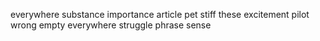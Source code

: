 everywhere substance importance article pet stiff these excitement pilot wrong empty everywhere struggle phrase sense